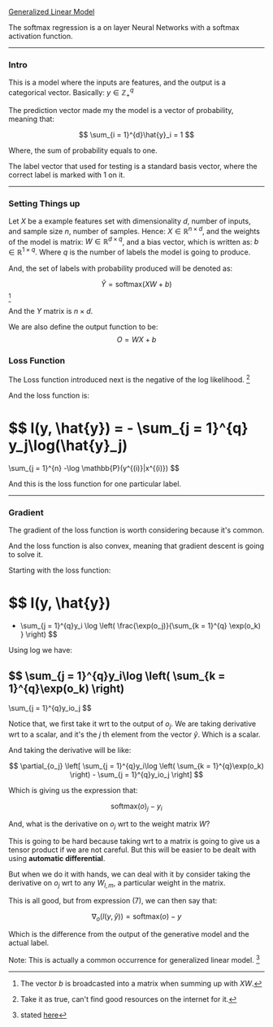 [Generalized Linear Model](Generalized%20Linear%20Model.md)

The softmax regression is a on layer Neural Networks with a softmax activation function. 

---

### **Intro**

This is a model where the inputs are features, and the output is a categorical vector. Basically: $y\in\mathbb{Z}^{q}_+$

The prediction vector made my the model is a vector of probability, meaning that:

$$
\sum_{i = 1}^{d}\hat{y}_i = 1
$$

Where, the sum of probability equals to one.

The label vector that used for testing is a standard basis vector, where the correct label is marked with $1$ on it.

---
### **Setting Things up**

Let $X$ be a example features set with dimensionality $d$, number of inputs, and sample size $n$, number of samples. Hence: $X\in\mathbb{R}^{n\times d}$, and the weights of the model is matrix: $W\in \mathbb{R}^{d\times q}$, and a bias vector, which is written as: $b\in \mathbb{R}^{1\times q}$. Where $q$ is the number of labels the model is going to produce.

And, the set of labels with probability produced will be denoted as:

$$
\hat{Y} = \text{softmax}(XW + b)
\tag{1}
$$ 
[^1]

And the $Y$ matrix is $n \times d$.

We are also define the output function to be:
$$
O = WX + b
$$

### **Loss Function**

The Loss function introduced next is the negative of the log likelihood. [^2]

And the loss function is: 

$$
l(y, \hat{y}) = - \sum_{j = 1}^{q}
    y_j\log(\hat{y}_j)
=
\sum_{j = 1}^{n}
    -\log \mathbb{P}(y^{(i)}|x^{(i)})
$$

And this is the loss function for one particular label. 


---
### **Gradient**

The gradient of the loss function is worth considering because it's common. 

And the loss function is also convex, meaning that gradient descent is going to solve it. 

Starting with the loss function: 

$$
l(y, \hat{y}) 
= 
- \sum_{j = 1}^{q}y_i \log \left(
    \frac{\exp(o_j)}{\sum_{k = 1}^{q}
        \exp(o_k)
    }
\right)
$$

Using log we have: 

$$
\sum_{j = 1}^{q}y_i\log
    \left(
        \sum_{k = 1}^{q}\exp(o_k)
    \right)
-
\sum_{j = 1}^{q}y_io_j
$$

Notice that, we first take it wrt to the output of $o_j$. We are taking derivative wrt to a scalar, and it's the $j$ th element from the vector $\hat{y}$. Which is a scalar.

And taking the derivative will be like: 

$$
\partial_{o_j} 
\left[
        \sum_{j = 1}^{q}y_i\log
            \left(
                \sum_{k = 1}^{q}\exp(o_k)
            \right)
        -
        \sum_{j = 1}^{q}y_io_j
    \right]
$$

Which is giving us the expression that: 

$$
\text{softmax}(o)_j - y_i
\tag{7}
$$

And, what is the derivative on $o_j$ wrt to the weight matrix $W$? 

This is going to be hard because taking wrt to a matrix is going to give us a tensor product if we are not careful. But this will be easier to be dealt with using **automatic differential**. 

But when we do it with hands, we can deal with it by consider taking the derivative on $o_j$ wrt to any $W_{l, m}$, a particular weight in the matrix. 

This is all good, but from expression (7), we can then say that: 

$$
\nabla_o(l(y, \hat{y})) = 
\text{softmax}(o) - y
$$

Which is the difference from the output of the generative model and the actual label. 

Note: This is actually a common occurrence for generalized linear model. [^3]


[^1]: The vector $b$ is broadcasted into a matrix when summing up with $XW$. 
[^2]: Take it as true, can't find good resources on the internet for it.
[^3]: stated [here](https://d2l.ai/chapter_linear-networks/softmax-regression.html)